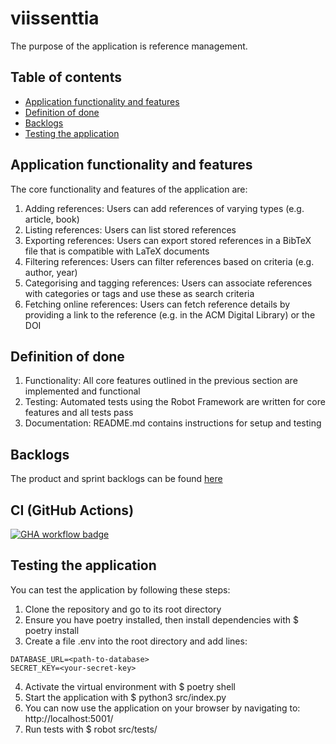 # viissenttia

The purpose of the application is reference management.


## Table of contents
- [Application functionality and features](#application-functionality-and-features)
- [Definition of done](#definition-of-done)
- [Backlogs](#backlogs)
- [Testing the application](#testing-the-application)


## Application functionality and features

The core functionality and features of the application are:

1. Adding references: Users can add references of varying types (e.g. article, book) 
2. Listing references: Users can list stored references
3. Exporting references: Users can export stored references in a BibTeX file that is compatible with LaTeX documents
4. Filtering references: Users can filter references based on criteria (e.g. author, year)
5. Categorising and tagging references: Users can associate references with categories or tags and use these as search criteria
6. Fetching online references: Users can fetch reference details by providing a link to the reference (e.g. in the ACM Digital Library) or the DOI 


## Definition of done

1. Functionality: All core features outlined in the previous section are implemented and functional
2. Testing: Automated tests using the Robot Framework are written for core features and all tests pass
3. Documentation: README.md contains instructions for setup and testing


## Backlogs

The product and sprint backlogs can be found [here](https://helsinkifi-my.sharepoint.com/:x:/g/personal/juzturun_ad_helsinki_fi/ETudBp6OxL5GlwRVfpZgC8cBuwzMSGh-2SWFHwJBbWLTJA?e=7TnnLh)


## CI (GitHub Actions)

[![GHA workflow badge](https://github.com/JuhoTurunen/viissenttia/actions/workflows/ci.yaml/badge.svg)](https://github.com/JuhoTurunen/viissenttia/actions)


## Testing the application

You can test the application by following these steps: 
1. Clone the repository and go to its root directory
2. Ensure you have poetry installed, then install dependencies with $ poetry install
3. Create a file .env into the root directory and add lines:
```
DATABASE_URL=<path-to-database>
SECRET_KEY=<your-secret-key>
```
4. Activate the virtual environment with $ poetry shell
5. Start the application with $ python3 src/index.py 
6. You can now use the application on your browser by navigating to: http://localhost:5001/
7. Run tests with $ robot src/tests/
